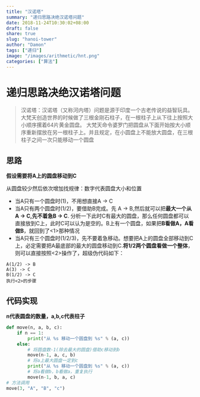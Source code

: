 ```yaml
---
title: "汉诺塔"
summary: "递归思路决绝汉诺塔问题"
date: 2018-11-24T10:30:02+08:00
draft: false
share: true
slug: "hanoi-tower"
author: "Damon"
tags: ["递归"]
image: "/images/arithmetic/hnt.png"
categories: ["算法"]
---
```



# 递归思路决绝汉诺塔问题
> 汉诺塔：汉诺塔（又称河内塔）问题是源于印度一个古老传说的益智玩具。<br>
大梵天创造世界的时候做了三根金刚石柱子，在一根柱子上从下往上按照大小顺序摞着64片黄金圆盘。
大梵天命令婆罗门把圆盘从下面开始按大小顺序重新摆放在另一根柱子上。并且规定，在小圆盘上不能放大圆盘，在三根柱子之间一次只能移动一个圆盘

## 思路
**假设需要将A上的圆盘移动到C**

从圆盘较少然后依次增加找规律：数字代表圆盘大小和位置 <br/>
* 当A只有一个圆盘时(1)，不用想直接A -> C<br/>
* 当A只有两个圆盘时(1/2)，要借助B完成。先 A -> B,然后就可以把**最大一个从A -> C,先不着急B -> C**. 分析一下此时C有最大的圆盘，那么任何圆盘都可以直接放到C上，此时C可以认为是空的。B上有一个圆盘，如果把**B看做A，A看做B**，就回到了<1>那种情况<br/>
* 当A只有三个圆盘时(1/2/3)，先不要着急移动。想要把A上的圆盘全部移动到C上，必定需要把A最底部的最大的圆盘移动到C.**将1/2两个圆盘看做一个整体**，则可以直接按照<2>操作了，超级伪代码如下：

```
A(1/2) -> B
A(3) -> C
B(1/2) -> C
执行<2>的步骤
```

## 代码实现

**n代表圆盘的数量，a,b,c代表柱子**

```python
def move(n, a, b, c):
    if n == 1:
        print("从 %s 移动一个圆盘到 %s" % (a, c))
    else:
        # 将圆盘数-1(除去最大的圆盘)借助c移动到b
        move(n-1, a, c, b)
        # 将a上最大圆盘一定到c
        print("从 %s 移动一个圆盘到 %s" % (a, c))
        # 将a看做b，b看做a，重复执行
        move(n-1, b, a, c)
# 方法调用
move(3, "A", "B", "c")
```

